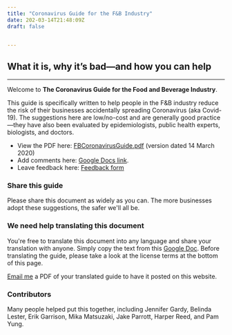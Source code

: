 ```yaml
---
title: "Coronavirus Guide for the F&B Industry"
date: 202-03-14T21:48:09Z
draft: false


---
```


## What it is, why it’s bad—and how you can help

---

Welcome to **The Coronavirus Guide for the Food and Beverage Industry**. 

This guide is specifically written to help people in the F&B industry reduce the risk of their businesses accidentally spreading Coronavirus (aka Covid-19). The suggestions here are low/no-cost and are generally good practice—they have also been evaluated by epidemiologists, public health experts, biologists, and doctors.

* View the PDF here: [FBCoronavirusGuide.pdf](./docs/FBCoronavirusGuide.pdf) (version dated 14 March 2020)
* Add comments here: [Google Docs link](https://docs.google.com/document/d/13n1TeOl_cB_jJhRzGNztgInzTZhWpLwW52K4q7hwnlQ/edit?usp=sharing). 
* Leave feedback here: [Feedback form](https://docs.google.com/forms/d/e/1FAIpQLSdN39Moz6W4IOFER0kWB39rW90frkA89XanlFaEwzd3M-oBTQ/viewform)

### Share this guide

Please share this document as widely as you can. The more businesses adopt these suggestions, the safer we'll all be. 

### We need help translating this document

You're free to translate this document into any language and share your translation with anyone. Simply copy the text from this [Google Doc](https://docs.google.com/document/d/13n1TeOl_cB_jJhRzGNztgInzTZhWpLwW52K4q7hwnlQ/edit?usp=sharing). Before translating the guide, please take a look at the license terms at the bottom of this page. 

[Email me](mailto:me@vaughntan.org) a PDF of your translated guide to have it posted on this website. 

### Contributors

Many people helped put this together, including Jennifer Gardy, Belinda Lester, Erik Garrison, Mika Matsuzaki, Jake Parrott, Harper Reed, and Pam Yung.
